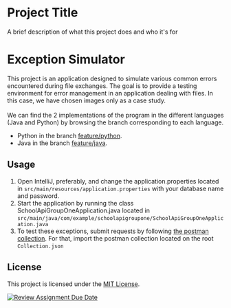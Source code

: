 # Project Title

A brief description of what this project does and who it's for

# Exception Simulator

This project is an application designed to simulate various common errors encountered during file exchanges. The goal is to provide a testing environment for error management in an application dealing with files. In this case, we have chosen images only as a case study.
<br>
<br>
We can find the 2 implementations of the program in the different languages (Java and Python) by browsing the branch corresponding to each language.

- Python in the branch [feature/python](https://github.com/hei-school/cc-hei-hub-prog5-exception/tree/feature/python).
- Java in the branch [feature/java](https://github.com/hei-school/cc-hei-hub-prog5-exception/tree/feature/java).

## Usage

1. Open IntelliJ, preferably, and change the application.properties located in `src/main/resources/application.properties` with your database name and password.
2. Start the application by running the class SchoolApiGroupOneApplication.java located in `src/main/java/com/example/schoolapigroupone/SchoolApiGroupOneApplication.java`
3. To test these exceptions, submit requests by following [the postman collection]("https://...."). For that, import the postman collection located on the root `Collection.json`

## License

This project is licensed under the [MIT License](LICENSE.md).


[![Review Assignment Due Date](https://classroom.github.com/assets/deadline-readme-button-24ddc0f5d75046c5622901739e7c5dd533143b0c8e959d652212380cedb1ea36.svg)](https://classroom.github.com/a/wTBA-Etm)
